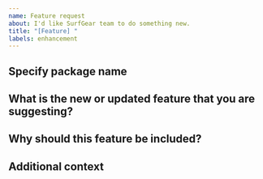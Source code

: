 ```yaml
---
name: Feature request
about: I'd like SurfGear team to do something new.
title: "[Feature] "
labels: enhancement
---
```

<!--
    Thank you for contributing to our project!
    This template is only for feature requests, otherwise please use another template.

    Provide thoughtful commentary *and code samples* on what this feature means for your product. What will it allow you to do that you can't do today? How will it make current workarounds straightforward? What potential bugs and edge cases does it help to avoid? etc. Please keep it product-centric.
-->
## Specify package name
<!--Write the name of the package where you have problems-->

## What is the new or updated feature that you are suggesting?
<!--A clear and concise description of what you want to happen.-->

## Why should this feature be included?
<!--Is your feature request related to a problem? Please describe a clear and concise description of what the problem is. If you investigate any alternative solutions, please describe.-->

## Additional context
<!--Please provide any other context or screenshots about the feature request here.-->